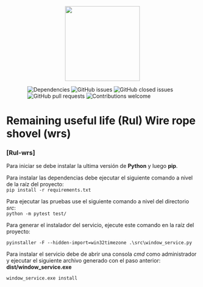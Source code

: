 
<p align="center"><img src="http://www.e2i.tech/images/E2I.png" width="196px"><p>

&nbsp;&nbsp;&nbsp;&nbsp;&nbsp;&nbsp;&nbsp;&nbsp;&nbsp;&nbsp;&nbsp;&nbsp;&nbsp;
![Dependencies](https://img.shields.io/badge/dependencies-up%20to%20date-brightgreen.svg)
![GitHub issues](https://img.shields.io/github/issues-raw/e2innovation/rul-wrs)
![GitHub closed issues](https://img.shields.io/github/issues-closed-raw/e2innovation/rul-wrs)  
&nbsp;&nbsp;&nbsp;&nbsp;&nbsp;&nbsp;&nbsp;&nbsp;&nbsp;&nbsp;&nbsp;&nbsp;&nbsp;
![GitHub pull requests](https://img.shields.io/github/issues-pr/e2innovation/Proyecto1_GD)
![Contributions welcome](https://img.shields.io/badge/contributions-welcome-orange.svg)

# Remaining useful life (Rul) Wire rope shovel (wrs)
### [Rul-wrs]

Para iniciar se debe instalar la ultima versión de **Python** y luego **pip**.

Para instalar las dependencias debe ejecutar el siguiente comando a nivel de la raíz del proyecto:  
``
pip install -r requirements.txt
``

Para ejecutar las pruebas use el siguiente comando a nivel del directorio *src*:    
``
python -m pytest test/
``

Para generar el instalador del servicio, ejecute este comando en la raíz del proyecto:  
```
pyinstaller -F --hidden-import=win32timezone .\src\window_service.py
```

Para instalar el servicio debe de abrir una consola *cmd* como administrador y ejecutar el siguiente archivo generado con el paso anterior:
**dist/window_service.exe**
```
window_service.exe install
```
